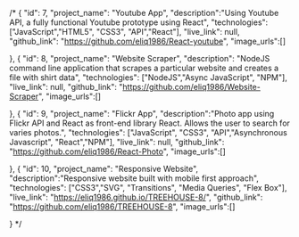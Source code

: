 /* {
  "id": 7,
  "project_name": "Youtube App",
  "description":"Using Youtube API, a fully functional Youtube prototype using React",
  "technologies": ["JavaScript","HTML5", "CSS3", "API","React"],
  "live_link": null,
  "github_link": "https://github.com/eliq1986/React-youtube",
  "image_urls":[]

},
{
  "id": 8,
  "project_name": "Website Scraper",
  "description": "NodeJS command line application that scrapes a particular website and creates a file with shirt data",
  "technologies": ["NodeJS","Async JavaScript", "NPM"],
  "live_link": null,
  "github_link": "https://github.com/eliq1986/Website-Scraper",
  "image_urls":[]

},
{
  "id": 9,
  "project_name": "Flickr App",
  "description":"Photo app using Flickr API and React as front-end library React. Allows the user to search for varies photos.",
  "technologies": ["JavaScript", "CSS3", "API","Asynchronous Javascript", "React","NPM"],
  "live_link": null,
  "github_link": "https://github.com/eliq1986/React-Photo",
  "image_urls":[]

},
{
  "id": 10,
  "project_name": "Responsive Website",
  "description":"Responsive website built with mobile first approach",
  "technologies": ["CSS3","SVG", "Transitions", "Media Queries", "Flex Box"],
  "live_link": "https://eliq1986.github.io/TREEHOUSE-8/",
  "github_link": "https://github.com/eliq1986/TREEHOUSE-8",
  "image_urls":[]

}  */
